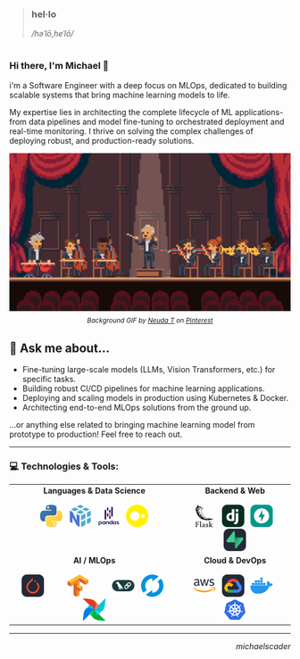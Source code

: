 <div align="left">
  



> ### hel&middot;lo
> */həˈlō,heˈlō/*

#

</div>

### Hi there, I'm Michael 👋

i'm a Software Engineer with a deep focus on MLOps, dedicated to building scalable systems that bring machine learning models to life.

My expertise lies in architecting the complete lifecycle of ML applications-from data pipelines and model fine-tuning to orchestrated deployment and real-time monitoring. I thrive on solving the complex challenges of deploying robust, and production-ready solutions.

<p align="center">
  <img src="./assets/gifs/Orchestrator.gif" alt="Orchestrator GIF" width="950"/>
  <br>
  <sub align="center">
    <i>Background GIF by <a href="https://pin.it/R5RKWyRwN">Neuda T</a> on <a href="https://www.pinterest.com/">Pinterest</a></i>
  </sub>
</p>

## 💬 Ask me about...

* Fine-tuning large-scale models (LLMs, Vision Transformers, etc.) for specific tasks.
* Building robust CI/CD pipelines for machine learning applications.
* Deploying and scaling models in production using Kubernetes & Docker.
* Architecting end-to-end MLOps solutions from the ground up.

...or anything else related to bringing machine learning model from prototype to production! Feel free to reach out.
<br/>

---

### 💻 Technologies & Tools:

<div align="left">
  <table border="0" cellspacing="0" cellpadding="15">
    <tr>
      <td align="center" valign="top">
        <strong>Languages & Data Science</strong>
        <br><br>
        <a href="https://www.python.org/" target="_blank" rel="noreferrer"><img height="40" src="./assets/icon/python.svg" alt="Python"/></a>&nbsp;&nbsp;
        <a href="https://numpy.org/" target="_blank" rel="noreferrer"><img height="40" src="./assets/icon/numpy.svg" alt="NumPy"/></a>&nbsp;&nbsp;
        <a href="https://pandas.pydata.org/" target="_blank" rel="noreferrer"><img height="40" src="./assets/icon/pandas-wordmark.svg" alt="Pandas"/></a>&nbsp;&nbsp;
        <a href="https://duckdb.org/" target="_blank" rel="noreferrer"><img height="40" src="./assets/icon/duckdbs.svg" alt="DuckDB"/></a>
      </td>
      <td align="center" valign="top">
        <strong>Backend & Web</strong>
        <br><br>
        <a href="https://flask.palletsprojects.com/en/stable/" target="_blank" rel="noreferrer"><img height="40" src="./assets/icon/flask.svg" alt="Flask"/></a>&nbsp;&nbsp;
        <a href="https://www.djangoproject.com/" target="_blank" rel="noreferrer"><img height="40" src="./assets/icon/django.svg" alt="Django"/></a>&nbsp;&nbsp;
        <a href="https://fastapi.tiangolo.com/" target="_blank" rel="noreferrer"><img height="40" src="./assets/icon/fastapi.svg" alt="FastAPI"/></a>&nbsp;&nbsp;
        <a href="https://supabase.com/" target="_blank" rel="noreferrer"><img height="40" src="./assets/icon/supabase-dark.svg" alt="Supabase"/></a>
      </td>
    </tr>
    <tr>
      <td align="center" valign="top">
        <strong>AI / MLOps</strong>
        <br><br>
        <a href="https://pytorch.org/" target="_blank" rel="noreferrer"><img height="40" src="./assets/icon/pytorch-dark.svg" alt="PyTorch"/></a>&nbsp;&nbsp;
        <a href="https://www.tensorflow.org/" target="_blank" rel="noreferrer"><img height="40" src="./assets/icon/tensorflow.svg" alt="TensorFlow"/></a>&nbsp;&nbsp;
        <a href="https://www.langchain.com/langgraph" target="_blank" rel="noreferrer"><img height="40" src="./assets/icon/langchain.svg" alt="LangChain"/></a>&nbsp;&nbsp;
        <a href="https://mlflow.org/" target="_blank" rel="noreferrer"><img height="40" src="./assets/icon/mlflow.svg" alt="MLflow"/></a>&nbsp;&nbsp;
        <a href="https://airflow.apache.org/use-cases/" target="_blank" rel="noreferrer"><img height="40" src="./assets/icon/airflow-icon.svg" alt="Apache Airflow"/></a>
      </td>
      <td align="center" valign="top">
        <strong>Cloud & DevOps</strong>
        <br><br>
        <a href="https://aws.amazon.com/" target="_blank" rel="noreferrer"><img height="40" src="./assets/icon/aws.svg" alt="AWS"/></a>&nbsp;&nbsp;
        <a href="https://cloud.google.com/" target="_blank" rel="noreferrer"><img height="40" src="./assets/icon/gcp-dark.svg" alt="GCP"/></a>&nbsp;&nbsp;
        <a href="https://www.docker.com/" target="_blank" rel="noreferrer"><img height="40" src="./assets/icon/docker-icon.svg" alt="Docker"/></a>&nbsp;&nbsp;
        <a href="https://kubernetes.io/" target="_blank" rel="noreferrer"><img height="40" src="./assets/icon/kubernetes.svg" alt="Kubernetes"/></a>
      </td>
    </tr>
  </table>
</div>

---
<p align="right">
  <em>michaelscader</em>
  <br>
</p>
